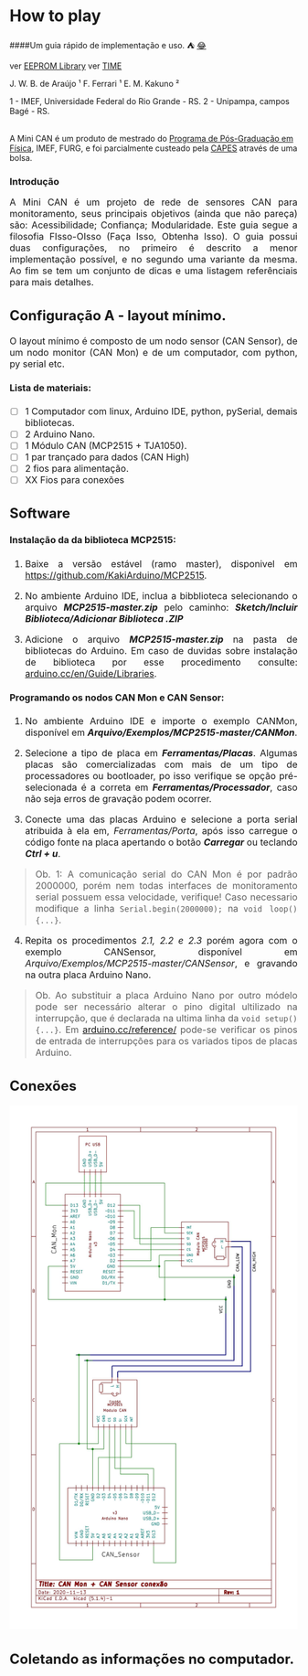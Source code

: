 # How to play
####Um guia rápido de implementação e uso. :tent: [:joy:](https://gist.github.com/rxaviers/7360908)

ver [EEPROM Library](https://www.arduino.cc/en/Reference/EEPROM)
ver [TIME](https://playground.arduino.cc/Code/Time/)

J. W. B. de Araújo ¹
F. Ferrari ¹
E. M. Kakuno ²<br>

1 - IMEF, Universidade Federal do Rio Grande - RS.
2 - Unipampa, campos Bagé - RS.<br><br>

A Mini CAN é um produto de mestrado do [Programa de Pós-Graduação em Física](https://ppgfisica.furg.br/), IMEF, FURG, e foi parcialmente custeado pela [CAPES](https://www.gov.br/capes/pt-br) através de uma bolsa.

### Introdução
<div style="text-align: justify"> <font size="3pt" style="arial">
A Mini CAN é um projeto de rede de sensores CAN para monitoramento, seus principais objetivos (ainda que não pareça) são: Acessibilidade; Confiança; Modularidade.
Este guia segue a filosofia FIsso-OIsso (Faça Isso, Obtenha Isso). O guia possui duas configurações, no primeiro é descrito a menor implementação possível, e no segundo uma variante da mesma. Ao fim se tem um conjunto de dicas e uma listagem referênciais para mais detalhes.
<div>

## Configuração A - layout mínimo.
<div style="text-align: justify"> <font size="3pt" style="arial">
O layout mínimo é composto de um nodo sensor (CAN Sensor), de um nodo monitor (CAN Mon) e de um computador, com python, py serial etc.
<div>

#### Lista de materiais:
- [ ] 1 Computador com linux, Arduino IDE, python, pySerial, demais bibliotecas.
- [ ] 2 Arduino Nano.
- [ ] 1 Módulo CAN (MCP2515 + TJA1050).
- [ ] 1 par trançado para dados (CAN High)
- [ ] 2 fios para alimentação.
- [ ] XX Fios para conexões

## Software
#### Instalação da da biblioteca MCP2515:
1. Baixe a versão estável (ramo master), disponivel em https://github.com/KakiArduino/MCP2515.

2. No ambiente Arduino IDE, inclua a bibblioteca selecionando o arquivo ***MCP2515-master.zip*** pelo caminho: ***Sketch/Incluir Biblioteca/Adicionar Biblioteca .ZIP***

2. Adicione o arquivo  ***MCP2515-master.zip*** na pasta de bibliotecas do Arduino. Em caso de duvidas sobre instalação de biblioteca por esse procedimento consulte: [arduino.cc/en/Guide/Libraries](https://www.arduino.cc/en/Guide/Libraries#importing-a-zip-library).

#### Programando os nodos CAN Mon e CAN Sensor:
1. No ambiente Arduino IDE e importe o exemplo CANMon, disponível em ***Arquivo/Exemplos/MCP2515-master/CANMon***.

2. Selecione a tipo de placa em ***Ferramentas/Placas***. Algumas placas são comercializadas com mais de um tipo de processadores ou bootloader, po isso verifique se opção pré-selecionada é a correta em ***Ferramentas/Processador***, caso não seja erros de gravação podem ocorrer.

3. Conecte uma das placas Arduino e selecione a porta serial atribuida à ela em, *Ferramentas/Porta*, após isso carregue o código fonte na placa apertando o botão ***Carregar*** ou teclando ***Ctrl + u***.

> Ob. 1: A comunicação serial do CAN Mon é por padrão 2000000, porém nem todas interfaces de monitoramento serial possuem essa velocidade, verifique! Caso necessario modifique a linha `Serial.begin(2000000);` na `void loop(){...}`.

4. Repita os procedimentos *2.1, 2.2 e 2.3* porém agora com o exemplo CANSensor, disponível em *Arquivo/Exemplos/MCP2515-master/CANSensor*, e gravando na outra placa Arduino Nano.

> Ob. Ao substituir a placa Arduino Nano por outro módelo pode ser necessário alterar o pino digital ultilizado na interrupção, que é declarada na ultima linha da `void setup(){...}`. Em [arduino.cc/reference/](https://www.arduino.cc/reference/pt/language/functions/external-interrupts/attachinterrupt/) pode-se verificar os pinos de entrada de interrupções para os variados tipos de placas Arduino.

## Conexões
<img src="mon_sensor_cx.jpg" width="600">

## Coletando as informações no computador.
